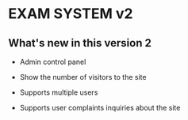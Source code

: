 # EXAM SYSTEM v2

## What's new in this version 2

+ Admin control panel

+ Show the number of visitors to the site

+ Supports multiple users

+ Supports user complaints inquiries about the site

